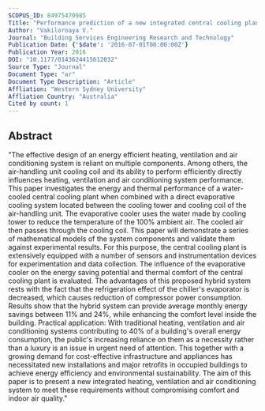 ```yaml
---
SCOPUS_ID: 84975470985
Title: "Performance prediction of a new integrated central cooling plant for energy efficiency and comfort enhancement"
Author: "Vakiloroaya V."
Journal: "Building Services Engineering Research and Technology"
Publication Date: {'$date': '2016-07-01T00:00:00Z'}
Publication Year: 2016
DOI: "10.1177/0143624415612032"
Source Type: "Journal"
Document Type: "ar"
Document Type Description: "Article"
Affliation: "Western Sydney University"
Affliation Country: "Australia"
Cited by count: 1
---
```


## Abstract
"The effective design of an energy efficient heating, ventilation and air conditioning system is reliant on multiple components. Among others, the air-handling unit cooling coil and its ability to perform efficiently directly influences heating, ventilation and air conditioning system performance. This paper investigates the energy and thermal performance of a water-cooled central cooling plant when combined with a direct evaporative cooling system located between the cooling tower and cooling coil of the air-handling unit. The evaporative cooler uses the water made by cooling tower to reduce the temperature of the 100% ambient air. The cooled air then passes through the cooling coil. This paper will demonstrate a series of mathematical models of the system components and validate them against experimental results. For this purpose, the central cooling plant is extensively equipped with a number of sensors and instrumentation devices for experimentation and data collection. The influence of the evaporative cooler on the energy saving potential and thermal comfort of the central cooling plant is evaluated. The advantages of this proposed hybrid system rests with the fact that the refrigeration effect of the chiller's evaporator is decreased, which causes reduction of compressor power consumption. Results show that the hybrid system can provide average monthly energy savings between 11% and 24%, while enhancing the comfort level inside the building. Practical application: With traditional heating, ventilation and air conditioning systems contributing to 40% of a building's overall energy consumption, the public's increasing reliance on them as a necessity rather than a luxury is an issue in urgent need of attention. This together with a growing demand for cost-effective infrastructure and appliances has necessitated new installations and major retrofits in occupied buildings to achieve energy efficiency and environmental sustainability. The aim of this paper is to present a new integrated heating, ventilation and air conditioning system to meet these requirements without compromising comfort and indoor air quality."

